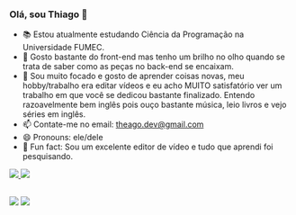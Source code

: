 ### Olá, sou Thiago 👋

- 📚 Estou atualmente estudando Ciência da Programação na Universidade FUMEC.
- 🤔 Gosto bastante do front-end mas tenho um brilho no olho quando se trata de saber como as peças no back-end se encaixam.
- 💬 Sou muito focado e gosto de aprender coisas novas, meu hobby/trabalho era editar vídeos e eu acho MUITO satisfatório ver um trabalho em que você se dedicou bastante finalizado. Entendo razoavelmente bem inglês pois ouço bastante música, leio livros e vejo séries em inglês.
- 📫 Contate-me no email: theago.dev@gmail.com
- 😄 Pronouns: ele/dele
- 🌱 Fun fact: Sou um excelente editor de vídeo e tudo que aprendi foi pesquisando.
<div>
  <a href="https://github.com/thetheago">
  <a href="[https://github.com/thetheago/Portifolio](https://github.com/thetheago/CellphonePlans)">
    <img src="https://github-readme-stats.vercel.app/api/pin/?username=thetheago&repo=CellphonePlans&theme=radical" />
  </a>
  <a href="https://github.com/thetheago/JavaCertificationsManager">
    <img src="https://github-readme-stats.vercel.app/api/pin/?username=thetheago&repo=JavaCertificationsManager&theme=radical"/>
  </a>
</div>
  
  ##
<div> 
  <a href = "mailto:theago.dev@gmail.com"><img src="https://img.shields.io/badge/-Gmail-%23333?style=for-the-badge&logo=gmail&logoColor=white" target="_blank"></a>
  <a href="https://www.linkedin.com/in/thetheago" target="_blank"><img src="https://img.shields.io/badge/-LinkedIn-%230077B5?style=for-the-badge&logo=linkedin&logoColor=white" target="_blank"></a>
</div>
